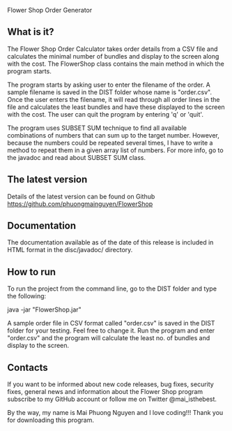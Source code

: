 Flower Shop Order Generator

What is it?
-----------

The Flower Shop Order Calculator takes order details from a CSV file and calculates the minimal number of bundles and display to the screen along with the cost. The FlowerShop class contains the main method in which the program starts.

The program starts by asking user to enter the filename of the order. A sample filename is saved in the DIST folder whose name is "order.csv". Once the user enters the filename, it will read through all order lines in the file and calculates the least bundles and have these displayed to the screen with the cost. The user can quit the program by entering 'q' or 'quit'.

The program uses SUBSET SUM technique to find all available combinations of numbers that can sum up to the target number. However, because the numbers could be repeated several times, I have to write a method to repeat them in a given array list of numbers. For more info, go to the javadoc and read about SUBSET SUM class.

The latest version
------------------
Details of the latest version can be found on Github https://github.com/phuongmainguyen/FlowerShop

Documentation
-------------
The documentation available as of the date of this release is included in HTML format in the disc/javadoc/ directory.

How to run
----------
To run the project from the command line, go to the DIST folder and type the following:

java -jar "FlowerShop.jar"

A sample order file in CSV format called "order.csv" is saved in the DIST folder for your testing. Feel free to change it. Run the program and enter "order.csv" and the program will calculate the least no. of bundles and display to the screen.

Contacts
--------
If you want to be informed about new code releases, bug fixes, security fixes, general news and information about the Flower Shop program subscribe to my GitHub account or follow me on Twitter @mai_isthebest.

By the way, my name is Mai Phuong Nguyen and I love coding!!! Thank you for downloading this program.
